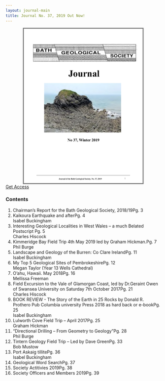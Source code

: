 ```yaml
---
layout: journal-main
title: Journal No. 37, 2019 Out Now!
---
```

<img style="border: solid 3px #7b7b7b; height: 500px; margin: auto; display: block;" src="/assets/Bath-GS-Journal-2019-cover.jpg">
<a href="/members-area.html" class="standard-button">Get Access</a>

<h3>Contents</h3>
<ol class="contents-list">
<li>Chairman’s Report for the Bath Geological Society, 2018/19<span class="contents-page-number">Pg. 3</span></li>
<li>Kaikoura Earthquake and after<span class="contents-page-number">Pg. 4</span>
<br><span class="grey-text">Isabel Buckingham</span></li>
<li>Interesting Geological Localities in West Wales – a much Belated Postscript	Pg. 5</span>
<br><span class="grey-text">Charles Hiscock</span></li>
<li>Kimmeridge Bay Field Trip 4th May 2019 led by Graham Hickman.<span class="contents-page-number">Pg. 7</span>
<br><span class="grey-text">Phil Burge</span></li>
<li>Landscape and Geology of the Burren: Co Clare Ireland<span class="contents-page-number">Pg. 11</span>
<br><span class="grey-text">Isabel Buckingham</span></li>
<li>My Top 5 Geological Sites of Pembrokeshire<span class="contents-page-number">Pg. 12</span>
<br><span class="grey-text">Megan Taylor (Year 13 Wells Cathedral)</span></li>
<li>O’ahu, Hawaii. May 2018<span class="contents-page-number">Pg. 16</span>
<br><span class="grey-text">Mellissa Freeman</span></li>
<li>Field Excursion to the Vale of Glamorgan Coast, led by Dr.Geraint Owen of
Swansea University on Saturday 7th October 2017<span class="contents-page-number">Pg. 21</span>
<br><span class="grey-text">Charles Hiscock</span></li>
<li>BOOK REVIEW - The Story of the Earth in 25 Rocks by Donald R. Prothero Pub Columbia university Press 2018 as hard back or e-book<span class="contents-page-number">Pg. 25</span>
<br><span class="grey-text">Isabel Buckingham</span></li>
<li>Lulworth Cove Field Trip – April 2017<span class="contents-page-number">Pg. 25</span>
<br><span class="grey-text">Graham Hickman</span></li>
<li>“Directional Drilling – From Geometry to Geology”<span class="contents-page-number">Pg. 28</span>
<br><span class="grey-text">Phil Burge</span></li>
<li>Tintern Geology Field Trip – Led by Dave Green<span class="contents-page-number">Pg. 33</span>
<br><span class="grey-text">Bob Mustow</span></li>
<li>Port Askaig tillite<span class="contents-page-number">Pg. 36</span>
<br><span class="grey-text">Isabel Buckingham</span></li>
<li>Geological Word Search<span class="contents-page-number">Pg. 37</span></li>
<li>Society Actitivies 2019<span class="contents-page-number">Pg. 38</span></li>
<li>Society Officers and Members 2019<span class="contents-page-number">Pg. 39</span></li>
</ol>